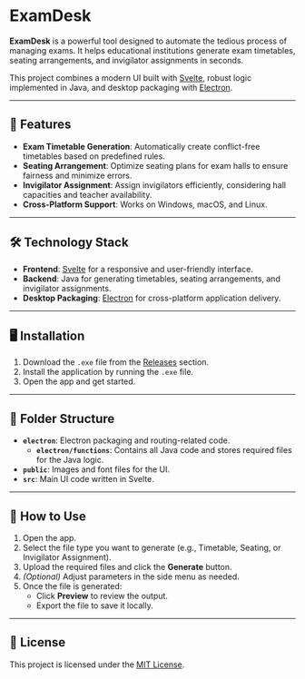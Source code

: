 # ExamDesk

**ExamDesk** is a powerful tool designed to automate the tedious process of managing exams. It helps educational institutions generate exam timetables, seating arrangements, and invigilator assignments in seconds.

This project combines a modern UI built with [Svelte](https://svelte.dev/), robust logic implemented in Java, and desktop packaging with [Electron](https://www.electronjs.org/).

---

## 🚀 Features

- **Exam Timetable Generation**: Automatically create conflict-free timetables based on predefined rules.
- **Seating Arrangement**: Optimize seating plans for exam halls to ensure fairness and minimize errors.
- **Invigilator Assignment**: Assign invigilators efficiently, considering hall capacities and teacher availability.
- **Cross-Platform Support**: Works on Windows, macOS, and Linux.

---

## 🛠️ Technology Stack

- **Frontend**: [Svelte](https://svelte.dev/) for a responsive and user-friendly interface.
- **Backend**: Java for generating timetables, seating arrangements, and invigilator assignments.
- **Desktop Packaging**: [Electron](https://www.electronjs.org/) for cross-platform application delivery.

---

## 🖥️ Installation

1. Download the `.exe` file from the [Releases](https://github.com/your-username/ExamDesk/releases) section.
2. Install the application by running the `.exe` file.
3. Open the app and get started.

---

## 📂 Folder Structure

- **`electron`**: Electron packaging and routing-related code.
  - **`electron/functions`**: Contains all Java code and stores required files for the Java logic.
- **`public`**: Images and font files for the UI.
- **`src`**: Main UI code written in Svelte.

---

## 📝 How to Use

1. Open the app.
2. Select the file type you want to generate (e.g., Timetable, Seating, or Invigilator Assignment).
3. Upload the required files and click the **Generate** button.
4. *(Optional)* Adjust parameters in the side menu as needed.
5. Once the file is generated:
   - Click **Preview** to review the output.
   - Export the file to save it locally.

---

## 📜 License

This project is licensed under the [MIT License](LICENSE).
